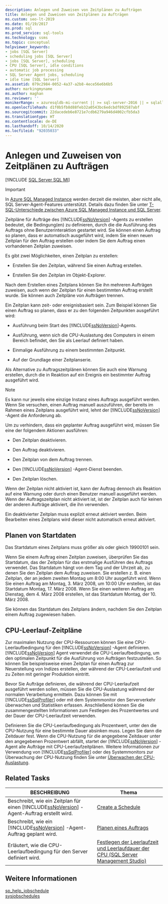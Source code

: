 ```yaml
---
description: Anlegen und Zuweisen von Zeitplänen zu Aufträgen
title: Anlegen und Zuweisen von Zeitplänen zu Aufträgen
ms.custom: seo-lt-2019
ms.date: 01/19/2017
ms.prod: sql
ms.prod_service: sql-tools
ms.technology: ssms
ms.topic: conceptual
helpviewer_keywords:
- jobs [SQL Server]
- scheduling jobs [SQL Server]
- jobs [SQL Server], scheduling
- CPU [SQL Server], idle conditions
- automatic job processing
- SQL Server Agent jobs, scheduling
- idle time [SQL Server]
ms.assetid: 079c2984-0052-4a37-a2b8-4ece56e6b6b5
author: markingmyname
ms.author: maghan
ms.reviewer: ''
monikerRange: = azuresqldb-mi-current || >= sql-server-2016 || = sqlallproducts-allversions
ms.openlocfilehash: d1f0b5fb8d88feb32a0543bc6edcbdf892587abf
ms.sourcegitcommit: 22dacedeb6e8721e7cdb6279a946d4002cfb5da3
ms.translationtype: HT
ms.contentlocale: de-DE
ms.lasthandoff: 10/14/2020
ms.locfileid: "92035033"
---
```

# <a name="create-and-attach-schedules-to-jobs"></a>Anlegen und Zuweisen von Zeitplänen zu Aufträgen
[!INCLUDE [SQL Server SQL MI](../../includes/applies-to-version/sql-asdbmi.md)]

> [!IMPORTANT]  
> In [Azure SQL Managed Instance](/azure/sql-database/sql-database-managed-instance) werden derzeit die meisten, aber nicht alle, SQL Server-Agent-Features unterstützt. Details dazu finden Sie unter [T-SQL-Unterschiede zwischen Azure SQL Managed Instance und SQL Server](/azure/sql-database/sql-database-managed-instance-transact-sql-information#sql-server-agent).

Zeitpläne für Aufträge des [!INCLUDE[ssNoVersion](../../includes/ssnoversion-md.md)] -Agents zu erstellen bedeutet, die Bedingung(en) zu definieren, durch die die Ausführung des Auftrags ohne Benutzerinteraktion gestartet wird. Sie können einen Auftrag so planen, dass er automatisch ausgeführt wird, indem Sie einen neuen Zeitplan für den Auftrag erstellen oder indem Sie dem Auftrag einen vorhandenen Zeitplan zuweisen.  
  
Es gibt zwei Möglichkeiten, einen Zeitplan zu erstellen:  
  
-   Erstellen Sie den Zeitplan, während Sie einen Auftrag erstellen.  
  
-   Erstellen Sie den Zeitplan im Objekt-Explorer.  
  
Nach dem Erstellen eines Zeitplans können Sie ihn mehreren Aufträgen zuweisen, auch wenn der Zeitplan für einen bestimmten Auftrag erstellt wurde. Sie können auch Zeitpläne von Aufträgen trennen.  
  
Ein Zeitplan kann zeit- oder ereignisbasiert sein. Zum Beispiel können Sie einen Auftrag so planen, dass er zu den folgenden Zeitpunkten ausgeführt wird:  
  
-   Ausführung beim Start des [!INCLUDE[ssNoVersion](../../includes/ssnoversion-md.md)]-Agents.  
  
-   Ausführung, wenn sich die CPU-Auslastung des Computers in einem Bereich befindet, den Sie als Leerlauf definiert haben.  
  
-   Einmalige Ausführung zu einem bestimmten Zeitpunkt.  
  
-   Auf der Grundlage einer Zeitplanserie.  
  
Als Alternative zu Auftragszeitplänen können Sie auch eine Warnung erstellen, durch die in Reaktion auf ein Ereignis ein bestimmter Auftrag ausgeführt wird.  
  
> [!NOTE]  
> Es kann nur jeweils eine einzige Instanz eines Auftrags ausgeführt werden. Wenn Sie versuchen, einen Auftrag manuell auszuführen, der bereits im Rahmen eines Zeitplans ausgeführt wird, lehnt der [!INCLUDE[ssNoVersion](../../includes/ssnoversion-md.md)] -Agent die Anforderung ab.  
  
Um zu verhindern, dass ein geplanter Auftrag ausgeführt wird, müssen Sie eine der folgendem Aktionen ausführen:  
  
-   Den Zeitplan deaktivieren.  
  
-   Den Auftrag deaktivieren.  
  
-   Den Zeitplan von dem Auftrag trennen.  
  
-   Den [!INCLUDE[ssNoVersion](../../includes/ssnoversion-md.md)] -Agent-Dienst beenden.  
  
-   Den Zeitplan löschen.  
  
Wenn der Zeitplan nicht aktiviert ist, kann der Auftrag dennoch als Reaktion auf eine Warnung oder durch einen Benutzer manuell ausgeführt werden. Wenn der Auftragszeitplan nicht aktiviert ist, ist der Zeitplan auch für keinen der anderen Aufträge aktiviert, die ihn verwenden.  
  
Ein deaktivierter Zeitplan muss explizit erneut aktiviert werden. Beim Bearbeiten eines Zeitplans wird dieser nicht automatisch erneut aktiviert.  
  
## <a name="scheduling-start-dates"></a>Planen von Startdaten  
Das Startdatum eines Zeitplans muss größer als oder gleich 19900101 sein.  
  
Wenn Sie einem Auftrag einen Zeitplan zuweisen, überprüfen Sie das Startdatum, das der Zeitplan für das erstmalige Ausführen des Auftrags verwendet. Das Startdatum hängt von dem Tag und der Uhrzeit ab, zu denen Sie den Zeitplan dem Auftrag zuweisen. Sie erstellen z. B. einen Zeitplan, der an jedem zweiten Montag um 8:00 Uhr ausgeführt wird. Wenn Sie einen Auftrag am Montag, 3. März 2008, um 10:00 Uhr erstellen, ist das Startdatum Montag, 17. März 2008. Wenn Sie einen weiteren Auftrag am Dienstag, dem 4. März 2008 erstellen, ist das Startdatum Montag, der 10. März 2008.  
  
Sie können das Startdatum des Zeitplans ändern, nachdem Sie den Zeitplan einem Auftrag zugewiesen haben.  
  
## <a name="cpu-idle-schedules"></a>CPU-Leerlauf-Zeitpläne  
Zur maximalen Nutzung der CPU-Ressourcen können Sie eine CPU-Leerlaufbedingung für den [!INCLUDE[ssNoVersion](../../includes/ssnoversion-md.md)] -Agent definieren. [!INCLUDE[ssNoVersion](../../includes/ssnoversion-md.md)] Agent verwendet die CPU-Leerlaufbedingung, um den optimalen Zeitpunkt für die Ausführung von Aufträgen festzustellen. So können Sie beispielsweise einen Zeitplan für einen Auftrag zur Neuerstellung von Indizes erstellen, der während der CPU-Leerlaufzeit und zu Zeiten mit geringer Produktion eintritt.  
  
Bevor Sie Aufträge definieren, die während der CPU-Leerlaufzeit ausgeführt werden sollen, müssen Sie die CPU-Auslastung während der normalen Verarbeitung ermitteln. Dazu können Sie mit [!INCLUDE[ssSqlProfiler](../../includes/sssqlprofiler-md.md)] oder mit dem Systemmonitor den Serververkehr überwachen und Statistiken erfassen. Anschließend können Sie die zusammengestellten Informationen zum Festlegen des Prozentwertes und der Dauer der CPU-Leerlaufzeit verwenden.  
  
Definieren Sie die CPU-Leerlaufbedingung als Prozentwert, unter den die CPU-Nutzung für eine bestimmte Dauer absinken muss. Legen Sie dann die Zeitdauer fest. Wenn die CPU-Nutzung für die angegebene Zeitdauer unter den angegebenen Prozentwert abfällt, startet der [!INCLUDE[ssNoVersion](../../includes/ssnoversion-md.md)] -Agent alle Aufträge mit CPU-Leerlaufzeitplänen. Weitere Informationen zur Verwendung von [!INCLUDE[ssSqlProfiler](../../includes/sssqlprofiler-md.md)] oder des Systemmonitors zur Überwachung der CPU-Nutzung finden Sie unter [Überwachen der CPU-Auslastung](../../relational-databases/performance-monitor/monitor-cpu-usage.md).  
  
## <a name="related-tasks"></a>Related Tasks  
  
|BESCHREIBUNG|Thema|  
|-|-|  
|Beschreibt, wie ein Zeitplan für einen [!INCLUDE[ssNoVersion](../../includes/ssnoversion-md.md)] -Agent-Auftrag erstellt wird.|[Create a Schedule](../../ssms/agent/create-a-schedule.md)|  
|Beschreibt, wie ein [!INCLUDE[ssNoVersion](../../includes/ssnoversion-md.md)] -Agent-Auftrag geplant wird.|[Planen eines Auftrags](../../ssms/agent/schedule-a-job.md)|  
|Erläutert, wie die CPU-Leerlaufbedingung für den Server definiert wird.|[Festlegen der Leerlaufzeit und Leerlaufdauer der CPU &#40;SQL Server Management Studio&#41;](../../ssms/agent/set-cpu-idle-time-and-duration-sql-server-management-studio.md)|  
  
## <a name="see-also"></a>Weitere Informationen  
[sp_help_jobschedule](../../relational-databases/system-stored-procedures/sp-help-jobschedule-transact-sql.md)  
[sysjobschedules](../../relational-databases/system-tables/dbo-sysjobschedules-transact-sql.md)  
